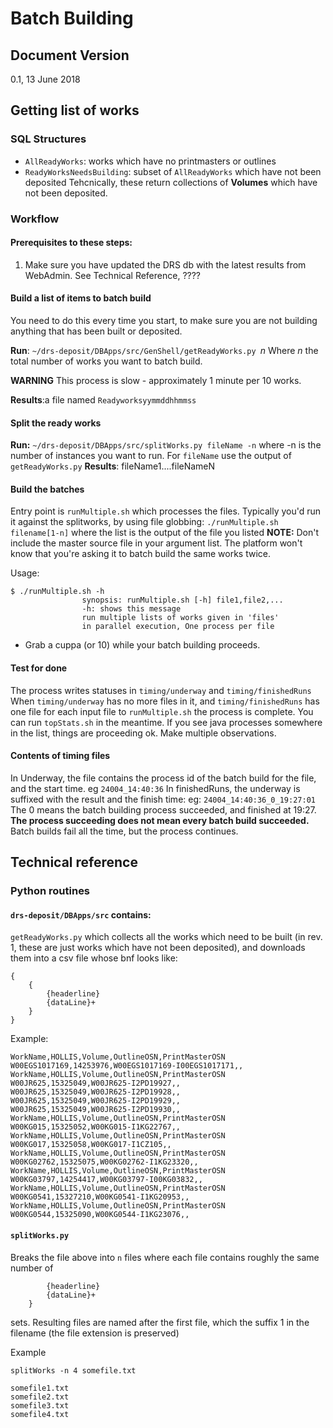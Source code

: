 # Batch Building
## Document Version
0.1,  13 June 2018
## Getting list of works
### SQL Structures
* `AllReadyWorks`: works which have no printmasters or outlines
* `ReadyWorksNeedsBuilding`: subset of `AllReadyWorks` which have not been deposited
Tehcnically, these return collections of __Volumes__ which have not been deposited.

### Workflow
#### Prerequisites to these steps:
1. Make sure you have updated the DRS db with the latest results from WebAdmin.
See Technical Reference, ????

#### Build a list of items to batch build
You need to do this every time you start, to make sure you are not building anything that has been built or deposited.

**Run**: `~/drs-deposit/DBApps/src/GenShell/getReadyWorks.py `_n_
Where _n_ the total number of works you want to batch build.

__WARNING__ This process is slow - approximately 1 minute per 10 works.

**Results**:a file named `Readyworksyymmddhhmmss`

#### Split the ready works
**Run:** `~/drs-deposit/DBApps/src/splitWorks.py fileName -n` where -n is the number of instances you want to run. For `fileName` use the output of `getReadyWorks.py`
**Results**: fileName1....fileNameN
#### Build the batches
Entry point is `runMultiple.sh` which processes the files.
Typically you'd run it against the splitworks, by using file globbing:
`./runMultiple.sh filename[1-n]` where the list is the output of the file you listed
**NOTE:** Don't include the master source file in your argument list. The platform won't know that you're asking it to batch build the same works twice.

Usage:
```
$ ./runMultiple.sh -h
                synopsis: runMultiple.sh [-h] file1,file2,...
                -h: shows this message
                run multiple lists of works given in 'files'
                in parallel execution, One process per file
```

+ Grab a cuppa (or 10) while your batch building proceeds.

#### Test for done
The process writes statuses in `timing/underway` and `timing/finishedRuns`
When `timing/underway` has no more files in it, and `timing/finishedRuns` has one file for each input file to `runMultiple.sh` the process is complete.
You can run `topStats.sh` in the meantime. If you see java processes somewhere in the list, things are proceeding ok. Make multiple observations.

#### Contents of timing files
In Underway, the file contains the process id of the batch build for the file, and the start time.
eg `24004_14:40:36`
In finishedRuns, the underway is suffixed with the result and the finish time:
eg: `24004_14:40:36_0_19:27:01` The 0 means the batch building process succeeded, and finished at 19:27. **The process succeeding does not mean every batch build succeeded.** Batch builds fail all the time, but the process continues.
## Technical reference
### Python routines
#### `drs-deposit/DBApps/src` contains:
`getReadyWorks.py` which collects all the works which need to be built (in rev. 1, these are just works which have not been deposited), and downloads them into a csv file whose bnf looks like:
```
{
    {
        {headerline}
        {dataLine}+
    }
}
```

Example:
```
WorkName,HOLLIS,Volume,OutlineOSN,PrintMasterOSN
W00EGS1017169,14253976,W00EGS1017169-I00EGS1017171,,
WorkName,HOLLIS,Volume,OutlineOSN,PrintMasterOSN
W00JR625,15325049,W00JR625-I2PD19927,,
W00JR625,15325049,W00JR625-I2PD19928,,
W00JR625,15325049,W00JR625-I2PD19929,,
W00JR625,15325049,W00JR625-I2PD19930,,
WorkName,HOLLIS,Volume,OutlineOSN,PrintMasterOSN
W00KG015,15325052,W00KG015-I1KG22767,,
WorkName,HOLLIS,Volume,OutlineOSN,PrintMasterOSN
W00KG017,15325058,W00KG017-I1CZ105,,
WorkName,HOLLIS,Volume,OutlineOSN,PrintMasterOSN
W00KG02762,15325075,W00KG02762-I1KG23320,,
WorkName,HOLLIS,Volume,OutlineOSN,PrintMasterOSN
W00KG03797,14254417,W00KG03797-I00KG03832,,
WorkName,HOLLIS,Volume,OutlineOSN,PrintMasterOSN
W00KG0541,15327210,W00KG0541-I1KG20953,,
WorkName,HOLLIS,Volume,OutlineOSN,PrintMasterOSN
W00KG0544,15325090,W00KG0544-I1KG23076,,
```

#### `splitWorks.py`
Breaks the file above into `n` files where each file contains roughly the same number of
``` {
        {headerline}
        {dataLine}+
    }
```
sets.
Resulting files are named after the first file, which the suffix 1 in the filename
(the file extension is preserved)

Example
```
splitWorks -n 4 somefile.txt

somefile1.txt
somefile2.txt
somefile3.txt
somefile4.txt
```
